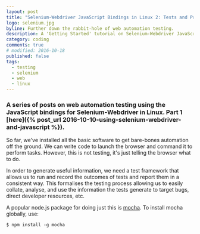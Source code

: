 ```yaml
---
layout: post
title: "Selenium-Webdriver JavaScript Bindings in Linux 2: Tests and Promises"
logo: selenium.jpg
byline: Further down the rabbit-hole of web automation testing.
description: A 'Getting Started' tutorial on Selenium-Webdriver JavaScript bindings in Linux. Test frameworks and promise handling.
category: coding
comments: true
# modified: 2016-10-18
published: false
tags:
  - testing
  - selenium
  - web
  - linux
---
```


### A series of posts on web automation testing using the JavaScript bindings for Selenium-Webdriver in Linux. Part 1 [here]({% post_url 2016-10-10-using-selenium-webdriver-and-javascript %}).

So far, we've installed all the basic software to get bare-bones automation off the ground. We can write code to launch the browser and command it to perform tasks. However, this is not testing, it's just telling the browser what to do.

In order to generate useful information, we need a test framework that allows us to run and record the outcomes of tests and report them in a consistent way. This formalises the testing process allowing us to easily collate, analyse, and use the information the tests generate to target bugs, direct developer resources, etc.

A popular node.js package for doing just this is [mocha](https://mochajs.org/). To install mocha globally, use:

```
$ npm install -g mocha
```
